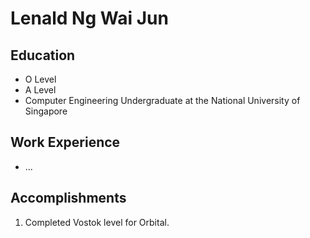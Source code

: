 # Lenald Ng Wai Jun

## Education

* O Level
* A Level
* Computer Engineering Undergraduate at the National University of Singapore



## Work Experience

* ...


## Accomplishments

1. Completed Vostok level for Orbital.